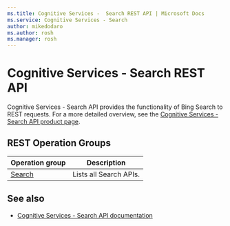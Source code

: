 ```yaml
---
ms.title: Cognitive Services -  Search REST API | Microsoft Docs
ms.service: Cognitive Services - Search
author: mikedodaro
ms.author: rosh
ms.manager: rosh
---
```


# Cognitive Services - Search REST API

Cognitive Services - Search API provides the functionality of Bing Search to REST requests. For a more detailed overview, see the [Cognitive Services - Search API product page](https://azure.microsoft.com/en-us/services/cognitive-services/directory/search/).

## REST Operation Groups

| Operation group | Description                                                        |
|-----------------|--------------------------------------------------------------------|
| [Search](../docs-ref-concedptual/cognitiveservices/toc.md)  | Lists all Search APIs. |

## See also

- [Cognitive Services - Search API documentation](https://azure.microsoft.com/en-us/services/cognitive-services/bing-web-search-api/)